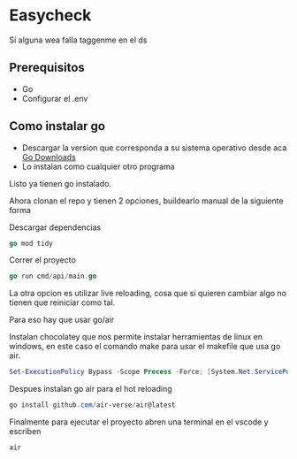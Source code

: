 # Easycheck

Si alguna wea falla taggenme en el ds

## Prerequisitos

- Go
- Configurar el .env

## Como instalar go

- Descargar la version que corresponda a su sistema operativo desde aca [Go Downloads](https://go.dev/dl/)
- Lo instalan como cualquier otro programa

Listo ya tienen go instalado.

Ahora clonan el repo y tienen 2 opciones, buildearlo manual de la siguiente forma

Descargar dependencias

```go
go mod tidy
```
Correr el proyecto

```go
go run cmd/api/main.go
```

La otra opcion es utilizar live reloading, cosa que si quieren cambiar algo no tienen que reiniciar como tal.

Para eso hay que usar go/air

Instalan chocolatey que nos permite instalar herramientas de linux en windows, en este caso el comando make para usar el makefile que usa go air.

```powershell
Set-ExecutionPolicy Bypass -Scope Process -Force; [System.Net.ServicePointManager]::SecurityProtocol = [System.Net.ServicePointManager]::SecurityProtocol -bor 3072; iex ((New-Object System.Net.WebClient).DownloadString('https://community.chocolatey.org/install.ps1'))
```

Despues instalan go air para el hot reloading

```powershell
go install github.com/air-verse/air@latest
```

Finalmente para ejecutar el proyecto abren una terminal en el vscode y escriben

```powershell
air
```
